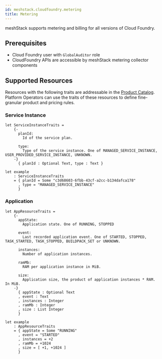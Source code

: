 ```yaml
---
id: meshstack.cloudfoundry.metering
title: Metering
---
```


meshStack supports metering and billing for all versions of Cloud Foundry.

## Prerequisites

- Cloud Foundry user with `GlobalAuditor` role
- CloudFoundry APIs are accessible by meshStack metering collector components

## Supported Resources

Resources with the following traits are addressable in the [Product Catalog](meshstack.billing-configuration.md#defining-a-custom-product-catalog). Platform Operators can use the traits of these resources to define fine-granular product and pricing rules.

### Service Instance
<!--snippet:mesh.kraken.productcatalog.traits.cloudfoundry.service.instance#type-->


<!--DOCUSAURUS_CODE_TABS-->
<!--Dhall Type-->
```dhall
let ServiceInstanceTraits =
    {-
      planId:
        Id of the service plan.

      type:
        Type of the service instance. One of MANAGED_SERVICE_INSTANCE, USER_PROVIDED_SERVICE_INSTANCE, UNKNOWN.
    -}
      { planId : Optional Text, type : Text }
```
<!--Example-->
```dhall
let example
    : ServiceInstanceTraits
    = { planId = Some "c3d68603-6fbb-43cf-a2cc-b134dafca178"
      , type = "MANAGED_SERVICE_INSTANCE"
      }
```
<!--END_DOCUSAURUS_CODE_TABS-->


### Application
<!--snippet:mesh.kraken.productcatalog.traits.cloudfoundry.app#type-->


<!--DOCUSAURUS_CODE_TABS-->
<!--Dhall Type-->
```dhall
let AppResourceTraits =
    {-
      appState:
        Application state. One of RUNNING, STOPPED

      event:
        Last recorded application event. One of STARTED, STOPPED, TASK_STARTED, TASK_STOPPED, BUILDPACK_SET or UNKNOWN.

      instances:
        Number of application instances.

      ramMb:
        RAM per application instance in MiB.

      size:
        Application size, the product of application instances * RAM. In MiB.
    -}
      { appState : Optional Text
      , event : Text
      , instances : Integer
      , ramMb : Integer
      , size : List Integer
      }
```
<!--Example-->
```dhall
let example
    : AppResourceTraits
    = { appState = Some "RUNNING"
      , event = "STARTED"
      , instances = +2
      , ramMb = +1024
      , size = [ +1, +1024 ]
      }
```
<!--END_DOCUSAURUS_CODE_TABS-->
